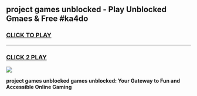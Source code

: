 
## project games unblocked - Play Unblocked Gmaes & Free #ka4do
<h3>
<a href="https://news.freeplayer.one?title=project_games_unblocked&ref=03M">CLICK TO PLAY</a></h3>
<hr>

<h3>
<a href="https://news.freeplayer.one?title=project_games_unblocked&ref=03M">CLICK 2 PLAY</a>
  
</h3>

<a href="https://news.freeplayer.one?title=project_games_unblocked&ref=03M"><img src="https://clearcache.store/games.png"></a>


**project games unblocked games unblocked: Your Gateway to Fun and Accessible Online Gaming**

